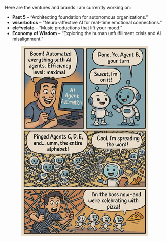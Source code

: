Here are the ventures and brands I am currently working on:

* **Past 5** – “Architecting foundation for autonomous organizations.”
* **wiserbotics** – “Neuro-affective AI for real-time emotional connections.”
* **ele^velate** – “Music productions that lift your mood.”
* **Economy of Wisdom** – “Exploring the human unfulfillment crisis and AI misalignment.”

<p align="center">
  <img src="./ai_agents.jpeg" width="400"/>
</p>



